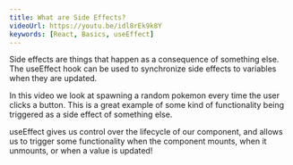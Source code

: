```yaml
---
title: What are Side Effects?
videoUrl: https://youtu.be/idl8rEk9k8Y
keywords: [React, Basics, useEffect]
---
```


Side effects are things that happen as a consequence of something else. The useEffect hook can be used to synchronize side effects to variables when they are updated.

In this video we look at spawning a random pokemon every time the user clicks a button. This is a great example of some kind of functionality being triggered as a side effect of something else.

useEffect gives us control over the lifecycle of our component, and allows us to trigger some functionality when the component mounts, when it unmounts, or when a value is updated!
